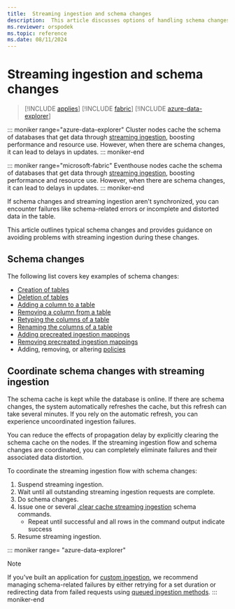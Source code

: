 ```yaml
---
title:  Streaming ingestion and schema changes
description:  This article discusses options of handling schema changes with streaming ingestion.
ms.reviewer: orspodek
ms.topic: reference
ms.date: 08/11/2024
---
```

# Streaming ingestion and schema changes

> [!INCLUDE [applies](../../includes/applies-to-version/applies.md)] [!INCLUDE [fabric](../../includes/applies-to-version/fabric.md)] [!INCLUDE [azure-data-explorer](../../includes/applies-to-version/azure-data-explorer.md)]

::: moniker range="azure-data-explorer"
Cluster nodes cache the schema of databases that get data through [streaming ingestion](/azure/data-explorer/ingest-data-streaming), boosting performance and resource use. However, when there are schema changes, it can lead to delays in updates.
::: moniker-end

::: moniker range="microsoft-fabric"
Eventhouse nodes cache the schema of databases that get data through [streaming ingestion](/azure/data-explorer/ingest-data-streaming), boosting performance and resource use. However, when there are schema changes, it can lead to delays in updates.
::: moniker-end

If schema changes and streaming ingestion aren't synchronized, you can encounter failures like schema-related errors or incomplete and distorted data in the table.

This article outlines typical schema changes and provides guidance on avoiding problems with streaming ingestion during these changes.

## Schema changes

The following list covers key examples of schema changes:

* [Creation of tables](../create-table-command.md)
* [Deletion of tables](../drop-table-command.md)
* [Adding a column to a table](../alter-merge-table-command.md)
* [Removing a column from a table](../drop-column.md)
* [Retyping the columns of a table](../alter-column.md)
* [Renaming the columns of a table](../rename-column.md)
* [Adding precreated ingestion mappings](../create-ingestion-mapping-command.md)
* [Removing precreated ingestion mappings](../drop-ingestion-mapping-command.md)
* Adding, removing, or altering [policies](../policies.md)

## Coordinate schema changes with streaming ingestion

The schema cache is kept while the database is online. If there are schema changes, the system automatically refreshes the cache, but this refresh can take several minutes. If you rely on the automatic refresh, you can experience uncoordinated ingestion failures.

You can reduce the effects of propagation delay by explicitly clearing the schema cache on the nodes. If the streaming ingestion flow and schema changes are coordinated, you can completely eliminate failures and their associated data distortion.

To coordinate the streaming ingestion flow with schema changes:

1. Suspend streaming ingestion.
1. Wait until all outstanding streaming ingestion requests are complete.
1. Do schema changes.
1. Issue one or several [.clear cache streaming ingestion](clear-schema-cache-command.md) schema commands.
    * Repeat until successful and all rows in the command output indicate success
1. Resume streaming ingestion.

::: moniker range= "azure-data-explorer"
> [!NOTE]
> If you've built an application for [custom ingestion](/azure/data-explorer/ingest-data-streaming#choose-the-appropriate-streaming-ingestion-type), we recommend managing schema-related failures by either retrying for a set duration or redirecting data from failed requests using [queued ingestion methods](../../api/get-started/app-queued-ingestion.md).
::: moniker-end
